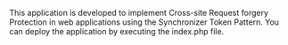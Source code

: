 This application is developed to implement Cross-site Request forgery Protection in web applications 
using the Synchronizer Token Pattern. 
You can deploy the application  by executing the index.php file.
